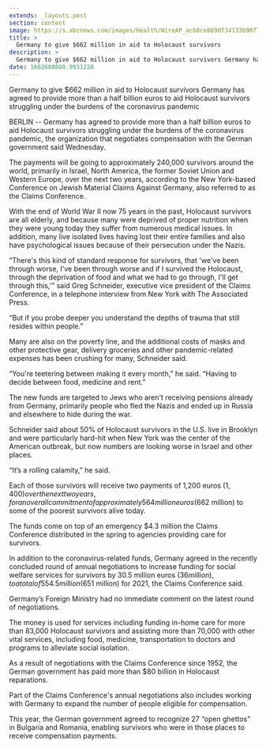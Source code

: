 ```yaml
--- 
extends: _layouts.post 
section: content 
image: https://s.abcnews.com/images/Health/WireAP_acb8ce889df34133b9077d6cd43c10bd_16x9_992.jpg 
title: > 
  Germany to give $662 million in aid to Holocaust survivors 
description: > 
  Germany to give $662 million in aid to Holocaust survivors Germany has agreed to provide more than a half billion euros to aid Holocaust survivors struggling under the burdens of the coronavirus pandemicBERLIN -- Germany has agreed to provide more than a half billion euros to aid Holocaust survivors struggling under the burdens of the coronavirus pandemic, the organization that negotiates compensation with the German government said Wednesday.With the end of World War II now 75 years in the past, Holocaust survivors are all elderly, and because many were deprived of proper nutrition when they were young today they suffer from numerous medical issues.Each of those survivors will receive two payments of 1,200 euros ($1,400) over the next two years, for an overall commitment of approximately 564 million euros ($662 million) to some of the poorest survivors alive today.The funds come on top of an emergency $4.3 million the Claims Conference distributed in the spring to agencies providing care for survivors.In addition to the coronavirus-related funds, Germany agreed in the recently concluded round of annual negotiations to increase funding for social welfare services for survivors by 30.5 million euros ($36 million), to a total of 554.5 million ($651 million) for 2021, the Claims Conference said. 
date: 1602688800.9931228 
--- 
```

Germany to give $662 million in aid to Holocaust survivors Germany has agreed to provide more than a half billion euros to aid Holocaust survivors struggling under the burdens of the coronavirus pandemic

BERLIN -- Germany has agreed to provide more than a half billion euros to aid Holocaust survivors struggling under the burdens of the coronavirus pandemic, the organization that negotiates compensation with the German government said Wednesday.

The payments will be going to approximately 240,000 survivors around the world, primarily in Israel, North America, the former Soviet Union and Western Europe, over the next two years, according to the New York-based Conference on Jewish Material Claims Against Germany, also referred to as the Claims Conference.

With the end of World War II now 75 years in the past, Holocaust survivors are all elderly, and because many were deprived of proper nutrition when they were young today they suffer from numerous medical issues. In addition, many live isolated lives having lost their entire families and also have psychological issues because of their persecution under the Nazis.

“There's this kind of standard response for survivors, that 'we've been through worse, I've been through worse and if I survived the Holocaust, through the deprivation of food and what we had to go through, I'll get through this,'” said Greg Schneider, executive vice president of the Claims Conference, in a telephone interview from New York with The Associated Press.

“But if you probe deeper you understand the depths of trauma that still resides within people.”

Many are also on the poverty line, and the additional costs of masks and other protective gear, delivery groceries and other pandemic-related expenses has been crushing for many, Schneider said.

“You're teetering between making it every month,” he said. “Having to decide between food, medicine and rent.”

The new funds are targeted to Jews who aren't receiving pensions already from Germany, primarily people who fled the Nazis and ended up in Russia and elsewhere to hide during the war.

Schneider said about 50% of Holocaust survivors in the U.S. live in Brooklyn and were particularly hard-hit when New York was the center of the American outbreak, but now numbers are looking worse in Israel and other places.

“It’s a rolling calamity,” he said.

Each of those survivors will receive two payments of 1,200 euros ($1,400) over the next two years, for an overall commitment of approximately 564 million euros ($662 million) to some of the poorest survivors alive today.

The funds come on top of an emergency $4.3 million the Claims Conference distributed in the spring to agencies providing care for survivors.

In addition to the coronavirus-related funds, Germany agreed in the recently concluded round of annual negotiations to increase funding for social welfare services for survivors by 30.5 million euros ($36 million), to a total of 554.5 million ($651 million) for 2021, the Claims Conference said.

Germany’s Foreign Ministry had no immediate comment on the latest round of negotiations.

The money is used for services including funding in-home care for more than 83,000 Holocaust survivors and assisting more than 70,000 with other vital services, including food, medicine, transportation to doctors and programs to alleviate social isolation.

As a result of negotiations with the Claims Conference since 1952, the German government has paid more than $80 billion in Holocaust reparations.

Part of the Claims Conference's annual negotiations also includes working with Germany to expand the number of people eligible for compensation.

This year, the German government agreed to recognize 27 “open ghettos” in Bulgaria and Romania, enabling survivors who were in those places to receive compensation payments.